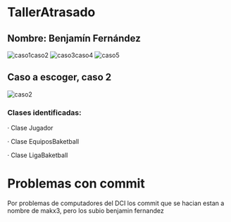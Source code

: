 # TallerAtrasado
## Nombre: Benjamín Fernández

![caso1caso2](https://github.com/BenjaFA/TallerAtrasado/assets/142475169/5143b1a9-7c00-4282-99e6-e64b166a04ba)
![caso3caso4](https://github.com/BenjaFA/TallerAtrasado/assets/142475169/855dbb3e-c40f-4c67-9244-a9a86a6b579c)
![caso5](https://github.com/BenjaFA/TallerAtrasado/assets/142475169/030b7022-d46e-40ab-a1fe-032967e9f526)

## Caso a escoger, caso 2
![caso2](https://github.com/BenjaFA/TallerAtrasado/assets/142475169/79f96623-1ab3-45a4-a206-eed27cb8be50)
### Clases identificadas:
· Clase Jugador

· Clase EquiposBaketball

· Clase LigaBaketball

# Problemas con commit
Por problemas de computadores del DCI los commit que se hacian estan a nombre de makx3, pero los subio benjamin fernandez

